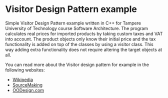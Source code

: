 # Visitor Design Pattern example
Simple Visitor Design Pattern example written in C++ for Tampere University of Technology course Software Architecture. The program calculates real prices for imported products by taking custom taxes and VAT into account. The product objects only know their initial price and the tax functionality is added on top of the classes by using a visitor class. This way adding extra functionality does not require altering the target objects at all.

You can read more about the Visitor design pattern for example in the following websites:
* [Wikipedia](https://en.wikipedia.org/wiki/Visitor_pattern)
* [SourceMaking](https://sourcemaking.com/design_patterns/visitor)
* [OODesign.com](http://www.oodesign.com/visitor-pattern.html)


